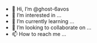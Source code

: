 - 👋 Hi, I’m @ghost-6avos
- 👀 I’m interested in ...
- 🌱 I’m currently learning ...
- 💞️ I’m looking to collaborate on ...
- 📫 How to reach me ...

<!---
ghost-6avos/ghost-6avos is a ✨ special boy ✨ repository because its `README.md` (this file) appears on your GitHub profile.
You can click the Preview link to take a look at your changes.
--->
